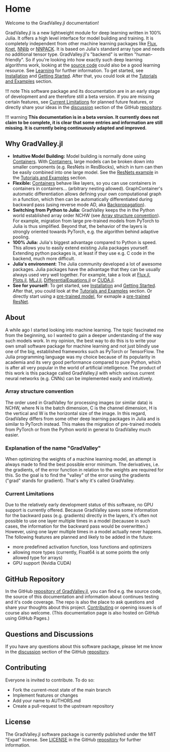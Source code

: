 # Home

Welcome to the GradValley.jl documentation!

GradValley.jl is a new lightweight module for deep learning written in 100% Julia. It offers a high level interface for model building and training. It is completely independent from other machine learning packages like [Flux](https://github.com/FluxML/Flux.jl), [Knet](https://github.com/denizyuret/Knet.jl), [NNlib](https://github.com/FluxML/NNlib.jl) or [NNPACK](https://github.com/Maratyszcza/NNPACK). It is based on Julia's standard array type and needs no additional tensor type.
GradValley.jl's "backend" is written "human-friendly". So if you're looking into how exactly such deep learning algorithms work, looking at the [source code](https://github.com/jonas208/GradValley.jl/tree/main/src) could also be a good learning resource. See [Learning](@ref) for further information.
To get started, see [Installation](@ref) and [Getting Started](@ref). After that, you could look at the [Tutorials and Examples](@ref) section.

!!! note
    This software package and its documentation are in an early stage of development and are therefore still a beta version. If you are missing certain features, see [Current Limitations](@ref) for planned future features, or directly share your ideas in the [discussion](https://github.com/jonas208/GradValley.jl/discussions) section of the GitHub [repository](https://github.com/jonas208/GradValley.jl).

!!! warning
    **This documentation is in a beta version. It currently does not claim to be complete, it is clear that some entries and information are still missing. It is currently being continuously adapted and improved.**

## Why GradValley.jl
- **Intuitive Model Building:** Model building is normally done using [Containers](@ref). With [Containers](@ref), large models can be broken down into smaller components (e.g. ResNets in ResBlocks), which in turn can then be easily combined into one large model. See the [ResNets example](https://jonas208.github.io/GradValley.jl/tutorials_and_examples/) in the [Tutorials and Examples](@ref) section.
- **Flexible:** [Containers](@ref) behave like layers, so you can use containers in containers in containers... (arbitrary nesting allowed). GraphContainer's automatic differentiation allows defining your own computational graph in a function, which then can be automatically differentiated during backward pass (using reverse mode AD, aka [Backpropagation](https://en.wikipedia.org/wiki/Backpropagation)).
- **Switching from Python to Julia:** GradValley keeps the in the Python world established array order NCHW (see [Array structure convention](@ref)). For example, migration from large pre-trained models from PyTorch to Julia is thus simplified. Beyond that, the behavior of the layers is strongly oriented towards PyTorch, e.g. the algorithm behind adaptive pooling. 
- **100% Julia:** Julia's biggest advantage compared to Python is speed. This allows you to easily extend existing Julia packages yourself. Extending python packages is, at least if they use e.g. C code in the backend, much more difficult. 
- **Julia's environment**: The Julia community developed a lot of awesome packages. Julia packages have the advantage that they can be usually always used very well together. For example, take a look at [Flux.jl](https://github.com/FluxML/Flux.jl), [Plots.jl](https://github.com/JuliaPlots/Plots.jl), [MLJ.jl](https://github.com/alan-turing-institute/MLJ.jl), [DifferentialEquations.jl](https://github.com/SciML/DifferentialEquations.jl) or [CUDA.jl](https://github.com/JuliaGPU/CUDA.jl).
- **See for yourself:** To get started, see [Installation](@ref) and [Getting Started](@ref). After that, you could look at the [Tutorials and Examples](@ref) section. Or directly start using a [pre-trained model](https://jonas208.github.io/GradValley.jl/(pre-trained)_models/), for exmaple a [pre-trained ResNet](https://jonas208.github.io/GradValley.jl/(pre-trained)_models/).

## About
A while ago I started looking into machine learning. The topic fascinated me from the beginning, so I wanted to gain a deeper understanding of the way such models work. In my opinion, the best way to do this is to write your own small software package for machine learning and not just blindly use one of the big, established frameworks such as PyTorch or TensorFlow. The Julia programming language was my choice because of its popularity in academia and its very good performance compared to pure Python, which is after all very popular in the world of artificial intelligence.
The product of this work is this package called GradValley.jl with which various current neural networks (e.g. CNNs) can be implemented easily and intuitively.

### Array structure convention
The order used in GradValley for processing images (or similar data) is NCHW, where N is the batch dimension, C is the channel dimension, H is the vertical and W is the horizontal size of the image. In this regard, GradValley differs from some other deep learning packages in Julia and is similar to PyTorch instead. This makes the migration of pre-trained models from PyTorch or from the Python world in general to GradValley much easier.

### Explanation of the name "GradValley"
When optimizing the weights of a machine learning model, an attempt is always made to find the best possible error minimum. The derivatives, i.e. the gradients, of the error function in relation to the weights are required for this. So the goal is to find the "valley" of the error using the gradients ("grad" stands for gradient). That's why it's called GradValley.

### Current Limitations
Due to the relatively early development status of this software, no GPU support is currently offered. Because GradValley saves some information for the backward pass (e.g. gradients) directly in the layers, it's often not possible to use one layer multiple times in a model (becausee in such cases, the information for the backward pass would be overwritten.) However, using one layer multiple times in a model actually never happens.
The following features are planned and likely to be added in the future:
- more predefined activation function, loss functions and optimizers
- allowing more types (currently, Float64 is at some points the only allowed type for arrays) 
- GPU support (Nvidia CUDA)

## GitHub Repository
In the GitHub [repository of GradValley.jl](https://github.com/jonas208/GradValley.jl), you can find e.g. the source code, the source of this documentation and information about continues testing and it's code coverage. The repo is also the place to ask questions and share your thoughts about this project.
[Contributing](@ref) or opening issues is of course also welcome. (This documentation page is also hosted on GitHub using GitHub Pages.)

## Questions and Discussions
If you have any questions about this software package, please let me know in the [discussion](https://github.com/jonas208/GradValley.jl/discussions) section of the GitHub [repository](https://github.com/jonas208/GradValley.jl).

## Contributing
Everyone is invited to contribute. To do so:

- Fork the current-most state of the main branch
- Implement features or changes
- Add your name to AUTHORS.md
- Create a pull-request to the upstream repository

## License
The GradValley.jl software package is currently published under the MIT "Expat" license. See [LICENSE](https://github.com/jonas208/GradValley.jl/blob/main/LICENSE) in the GitHub [repository](https://github.com/jonas208/GradValley.jl) for further information.